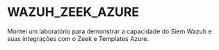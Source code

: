 # WAZUH_ZEEK_AZURE
Montei um laboratório para demonstrar a capacidade do Siem Wazuh e suas integrações com o Zeek e Templates Azure.
